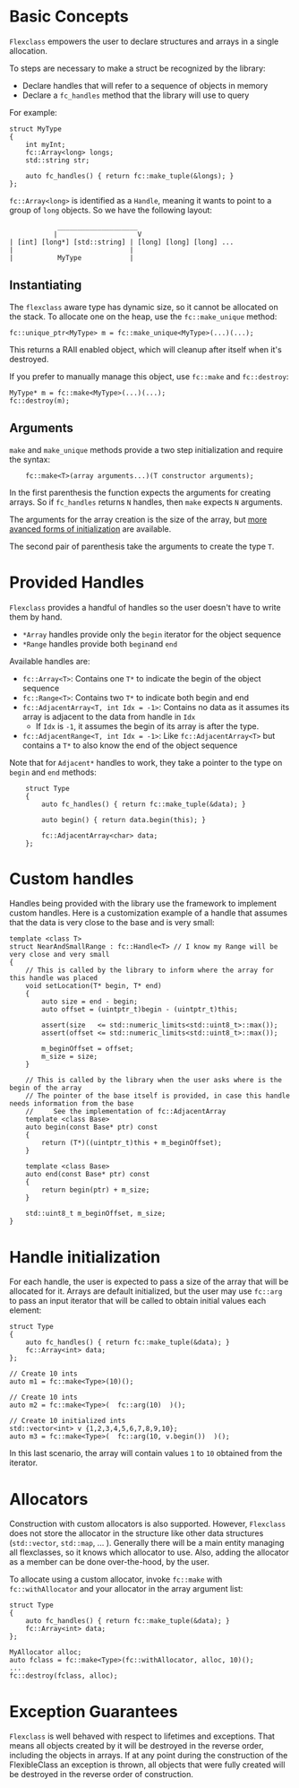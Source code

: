 # Basic Concepts

`Flexclass` empowers the user to declare structures and arrays in a single allocation.

To steps are necessary to make a struct be recognized by the library:
- Declare handles that will refer to a sequence of objects in memory
- Declare a `fc_handles` method that the library will use to query

For example:
```
struct MyType
{
    int myInt;
    fc::Array<long> longs;
    std::string str;
    
    auto fc_handles() { return fc::make_tuple(&longs); }
};
```

`fc::Array<long>` is identified as a `Handle`, meaning it wants to point to a group of `long` objects.
So we have the following layout:

```
            ____________________
           |                    V
| [int] [long*] [std::string] | [long] [long] [long] ...
|                             |
|           MyType            | 
```

## Instantiating

The `flexclass` aware type has dynamic size, so it cannot be allocated on the stack. To allocate one on the heap, use the `fc::make_unique` method:

```
fc::unique_ptr<MyType> m = fc::make_unique<MyType>(...)(...);
```

This returns a RAII enabled object, which will cleanup after itself when it's destroyed.

If you prefer to manually manage this object, use `fc::make` and `fc::destroy`:
```
MyType* m = fc::make<MyType>(...)(...);
fc::destroy(m);
```

## Arguments

`make` and `make_unique` methods provide a two step initialization and require the syntax:
```
    fc::make<T>(array arguments...)(T constructor arguments);
```
In the first parenthesis the function expects the arguments for creating arrays.
So if `fc_handles` returns `N` handles, then `make` expects `N` arguments.

The arguments for the array creation is the size of the array, but [more avanced forms of initialization](../master/UserGuide.md#handle-initialization) are available.

The second pair of parenthesis take the arguments to create the type `T`.

# Provided Handles

`Flexclass` provides a handful of handles so the user doesn't have to write them by hand.

- `*Array` handles provide only the `begin` iterator for the object sequence
- `*Range` handles provide both `begin`and `end`

Available handles are:
- `fc::Array<T>`: Contains one `T*` to indicate the begin of the object sequence
- `fc::Range<T>`: Contains two `T*` to indicate both begin and end
- `fc::AdjacentArray<T, int Idx = -1>`: Contains no data as it assumes its array is adjacent to the data from handle in `Idx`
    - If `Idx` is `-1`, it assumes the begin of its array is after the type.
- `fc::AdjacentRange<T, int Idx = -1>`: Like `fc::AdjacentArray<T>` but contains a `T*` to also know the end of the object sequence

Note that for `Adjacent*` handles to work, they take a pointer to the type on `begin` and `end` methods:
```
    struct Type
    {
        auto fc_handles() { return fc::make_tuple(&data); }
        
        auto begin() { return data.begin(this); }
        
        fc::AdjacentArray<char> data;
    };
```

# Custom handles

Handles being provided with the library use the framework to implement custom handles.
Here is a customization example of a handle that assumes that the data is very close to the base and is very small:

```
template <class T>
struct NearAndSmallRange : fc::Handle<T> // I know my Range will be very close and very small
{
    // This is called by the library to inform where the array for this handle was placed
    void setLocation(T* begin, T* end)
    {
        auto size = end - begin;
        auto offset = (uintptr_t)begin - (uintptr_t)this;
        
        assert(size   <= std::numeric_limits<std::uint8_t>::max());
        assert(offset <= std::numeric_limits<std::uint8_t>::max());
        
        m_beginOffset = offset;
        m_size = size;
    }

    // This is called by the library when the user asks where is the begin of the array
    // The pointer of the base itself is provided, in case this handle needs information from the base
    //     See the implementation of fc::AdjacentArray
    template <class Base>
    auto begin(const Base* ptr) const
    {
        return (T*)((uintptr_t)this + m_beginOffset);
    }
    
    template <class Base>
    auto end(const Base* ptr) const
    {
        return begin(ptr) + m_size;
    }

    std::uint8_t m_beginOffset, m_size;
}
```

# Handle initialization

For each handle, the user is expected to pass a size of the array that will be allocated for it. Arrays are default initialized, but the user may use `fc::arg` to pass an input iterator that will be called to obtain initial values each element:

```
struct Type
{
    auto fc_handles() { return fc::make_tuple(&data); }      
    fc::Array<int> data;
};

// Create 10 ints
auto m1 = fc::make<Type>(10)();

// Create 10 ints
auto m2 = fc::make<Type>(  fc::arg(10)  )();

// Create 10 initialized ints
std::vector<int> v {1,2,3,4,5,6,7,8,9,10};
auto m3 = fc::make<Type>(  fc::arg(10, v.begin())  )();
```
In this last scenario, the array will contain values `1` to `10` obtained from the iterator.

# Allocators

Construction with custom allocators is also supported. However, `Flexclass` does not store the allocator in the structure like other data structures (`std::vector`, `std::map`, ... ).
Generally there will be a main entity managing all flexclasses, so it knows which allocator to use. Also, adding the allocator as a member can be done over-the-hood, by the user.

To allocate using a custom allocator, invoke `fc::make` with `fc::withAllocator` and your allocator in the array argument list:
```
struct Type
{
    auto fc_handles() { return fc::make_tuple(&data); }      
    fc::Array<int> data;
};

MyAllocator alloc;
auto fclass = fc::make<Type>(fc::withAllocator, alloc, 10)();
...
fc::destroy(fclass, alloc);
```

# Exception Guarantees

`Flexclass` is well behaved with respect to lifetimes and exceptions. That means all objects created by it will be destroyed in the reverse order, including the objects in arrays.
If at any point during the construction of the FlexibleClass an exception is thrown, all objects that were fully created will be destroyed in the reverse order of construction.
